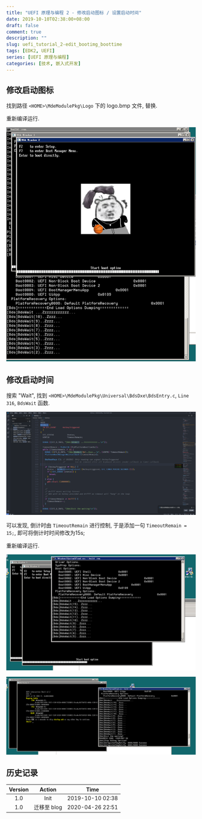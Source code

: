 ```yaml
---
title: "UEFI 原理与编程 2 - 修改启动图标 / 设置启动时间"
date: 2019-10-10T02:38:00+08:00
draft: false
comment: true
description: ""
slug: uefi_tutorial_2-edit_bootimg_boottime
tags: [EDK2, UEFI]
series: [UEFI 原理与编程]
categories: [技术, 嵌入式开发]
---
```


## 修改启动图标

找到路径 `<HOME>\MdeModulePkg\Logo` 下的 logo.bmp 文件, 替换.

重新编译运行.

![](./uefi2_1.png)


## 修改启动时间

搜索 "Wait", 找到 `<HOME>\MdeModulePkg\Universal\BdsDxe\BdsEntry.c`, `Line 316`, `BdsWait` 函数. 


![](./uefi2_2.png)


可以发现, 倒计时由 `TimeoutRemain` 进行控制, 于是添加一句 `TimeoutRemain = 15;`, 即可将倒计时时间修改为15s;

重新编译运行.

![](./uefi2_3.png)

![](./uefi2_4.png)

## 历史记录

|Version| Action|Time|
|:-------:|:--------:|:-----------:|
|1.0|Init|2019-10-10 02:38|
|1.0|迁移至 blog |2020-04-26 22:51|